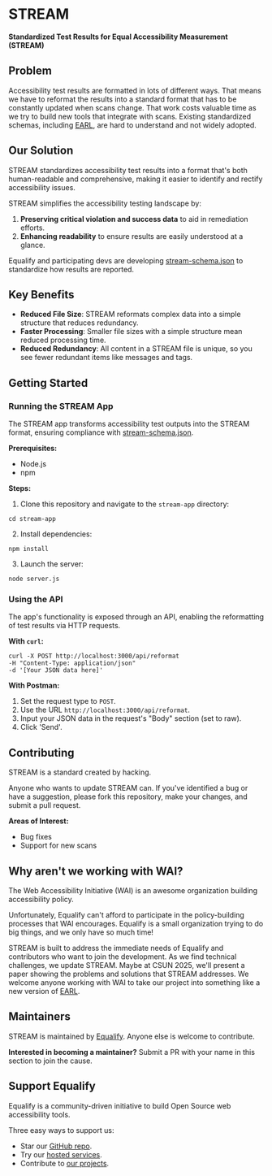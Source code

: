 # STREAM 
**Standardized Test Results for Equal Accessibility Measurement (STREAM)**

## Problem
Accessibility test results are formatted in lots of different ways. That means we have to reformat the results into a standard format that has to be constantly updated when scans change. That work costs valuable time as we try to build new tools that integrate with scans. Existing standardized schemas, including [EARL](https://www.w3.org/WAI/standards-guidelines/earl/), are hard to understand and not widely adopted.

## Our Solution
STREAM standardizes accessibility test results into a format that's both human-readable and comprehensive, making it easier to identify and rectify accessibility issues.

STREAM simplifies the accessibility testing landscape by:
1. **Preserving critical violation and success data** to aid in remediation efforts.
2. **Enhancing readability** to ensure results are easily understood at a glance.

Equalify and participating devs are developing [stream-schema.json](https://github.com/EqualifyEverything/STREAM/blob/main/stream-app/stream-schema.json) to standardize how results are reported.

## Key Benefits
- **Reduced File Size**: STREAM reformats complex data into a simple structure that reduces redundancy.
- **Faster Processing**: Smaller file sizes with a simple structure mean reduced processing time.
- **Reduced Redundancy**: All content in a STREAM file is unique, so you see fewer redundant items like messages and tags.

## Getting Started
### Running the STREAM App
The STREAM app transforms accessibility test outputs into the STREAM format, ensuring compliance with [stream-schema.json](https://github.com/EqualifyEverything/STREAM/blob/main/stream-app/stream-schema.json).

**Prerequisites:**
- Node.js
- npm

**Steps:**
1. Clone this repository and navigate to the `stream-app` directory:
```
cd stream-app
```
2. Install dependencies:
```
npm install
```
3. Launch the server:
```
node server.js
```

### Using the API
The app's functionality is exposed through an API, enabling the reformatting of test results via HTTP requests.

**With `curl`:**
```
curl -X POST http://localhost:3000/api/reformat
-H "Content-Type: application/json"
-d '[Your JSON data here]'
```

**With Postman:**
1. Set the request type to `POST`.
2. Use the URL `http://localhost:3000/api/reformat`.
3. Input your JSON data in the request's "Body" section (set to raw).
4. Click 'Send'.

## Contributing
STREAM is a standard created by hacking.

Anyone who wants to update STREAM can. If you've identified a bug or have a suggestion, please fork this repository, make your changes, and submit a pull request.

**Areas of Interest:**
- Bug fixes
- Support for new scans

## Why aren't we working with WAI?
The Web Accessibility Initiative (WAI) is an awesome organization building accessibility policy. 

Unfortunately, Equalify can't afford to participate in the policy-building processes that WAI encourages. Equalify is a small organization trying to do big things, and we only have so much time!

STREAM is built to address the immediate needs of Equalify and contributors who want to join the development. As we find technical challenges, we update STREAM. Maybe at CSUN 2025, we'll present a paper showing the problems and solutions that STREAM addresses. We welcome anyone working with WAI to take our project into something like a new version of [EARL](https://www.w3.org/WAI/standards-guidelines/earl/).

## Maintainers
STREAM is maintained by [Equalify](http://github.com/equalifyEverything/). Anyone else is welcome to contribute.

**Interested in becoming a maintainer?** 
Submit a PR with your name in this section to join the cause.

## Support Equalify
Equalify is a community-driven initiative to build Open Source web accessibility tools. 

Three easy ways to support us:
- Star our [GitHub repo](https://github.com/EqualifyEverything/equalify).
- Try our [hosted services](https://equalify.app).
- Contribute to [our projects](https://github.com/orgs/EqualifyEverything/repositories).
